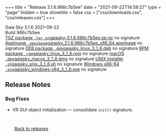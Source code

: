 +++
title = "Release 3.1.6.986c7b5ee"
date = "2021-09-22T14:58:27"
type = "page"
hidden = true
showtitle = false
css = ["css/downloads.css", "css/releases.css"]
+++

<div class="download-container">
<div id="download-title">
<i class="gs-mdi-tag"></i>
Gaia Sky <span class="downloads-version">3.1.6</span> 
<time class="downloads-releasedate" datetime="2021-09-22T14:58:27" title="Published: 2021-09-22T14:58:27"><i class="gs-mdi-calendar"></i> 2021-09-22</time>
<div class="downloads-build">Build 986c7b5ee</div></div>
<div class="download-section">
<a href="https://gaia.ari.uni-heidelberg.de/gaiasky/releases/3.1.6.986c7b5ee/gaiasky-3.1.6.986c7b5ee.tar.gz" class="download-button"><i class="gs-mdi-zip-box icon-button"></i> TGZ package <code>.tar.gz</code><span class="download-sub">gaiasky-3.1.6.986c7b5ee.tar.gz</span></a>
<span class="signature">no signature</span>
<a href="https://gaia.ari.uni-heidelberg.de/gaiasky/releases/3.1.6.986c7b5ee/gaiasky_3.1.6.986c7b5ee_x86_64.appimage" class="download-button"><i class="gs-material-symbols-box icon-button"></i> AppImage <code>.appimage</code><span class="download-sub">gaiasky_3.1.6.986c7b5ee_x86_64.appimage</span></a>
<span class="signature">no signature</span>
<a href="https://gaia.ari.uni-heidelberg.de/gaiasky/releases/3.1.6.986c7b5ee/gaiasky_linux_3_1_6.deb" class="download-button"><i class="gs-mdi-debian icon-button"></i> DEB package <code>.deb</code><span class="download-sub">gaiasky_linux_3_1_6.deb</span></a>
<span class="signature">no signature</span>
<a href="https://gaia.ari.uni-heidelberg.de/gaiasky/releases/3.1.6.986c7b5ee/gaiasky_linux_3_1_6.rpm" class="download-button"><i class="gs-mdi-fedora icon-button"></i> RPM package <code>.rpm</code><span class="download-sub">gaiasky_linux_3_1_6.rpm</span></a>
<span class="signature">no signature</span>
<a href="https://gaia.ari.uni-heidelberg.de/gaiasky/releases/3.1.6.986c7b5ee/gaiasky_macos_3_1_6.dmg" class="download-button"><i class="gs-fa6-brands-apple icon-button"></i> macOS <code>.dmg</code><span class="download-sub">gaiasky_macos_3_1_6.dmg</span></a>
<span class="signature">no signature</span>
<a href="https://gaia.ari.uni-heidelberg.de/gaiasky/releases/3.1.6.986c7b5ee/gaiasky_unix_3_1_6.sh" class="download-button"><i class="gs-token-unix icon-button"></i> UNIX Installer <code>.sh</code><span class="download-sub">gaiasky_unix_3_1_6.sh</span></a>
<span class="signature">no signature</span>
<a href="https://gaia.ari.uni-heidelberg.de/gaiasky/releases/3.1.6.986c7b5ee/gaiasky_windows-x64_3_1_6.exe" class="download-button"><i class="gs-fa6-brands-windows icon-button"></i> Windows x86-64 <code>.exe</code><span class="download-sub">gaiasky_windows-x64_3_1_6.exe</span></a>
<span class="signature">no signature</span>
</div>
</div>

<section class="release-notes">

# Release Notes

### Bug Fixes
- VR GUI object initialization &mdash; consolidate `init()` signature.
</section>


<p class="center-text" style="padding: 30px;"><a href="/downloads/releases"><i class="gs-mdi-arrow-left-bold-circle"></i> Back to releases</a>
</p>
